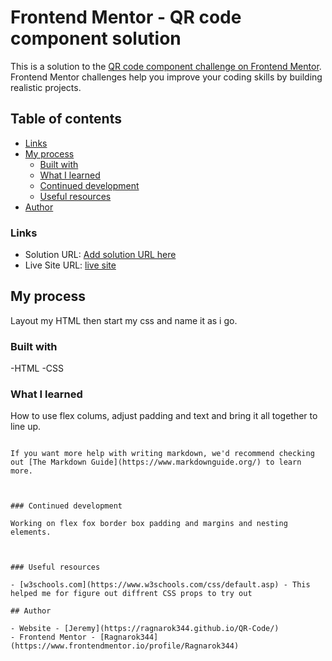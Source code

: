 # Frontend Mentor - QR code component solution

This is a solution to the [QR code component challenge on Frontend Mentor](https://www.frontendmentor.io/challenges/qr-code-component-iux_sIO_H). Frontend Mentor challenges help you improve your coding skills by building realistic projects. 

## Table of contents
  - [Links](#links)
- [My process](#my-process)
  - [Built with](#built-with)
  - [What I learned](#what-i-learned)
  - [Continued development](#continued-development)
  - [Useful resources](#useful-resources)
- [Author](#author)



### Links

- Solution URL: [Add solution URL here](https://your-solution-url.com)
- Live Site URL: [live site](https://ragnarok344.github.io/QR-Code/)

## My process
Layout my HTML then start my css and name it as i go.
### Built with

-HTML
-CSS

### What I learned
How to use flex colums, adjust padding and text and bring it all together to line up.

```

If you want more help with writing markdown, we'd recommend checking out [The Markdown Guide](https://www.markdownguide.org/) to learn more.



### Continued development

Working on flex fox border box padding and margins and nesting elements.



### Useful resources

- [w3schools.com](https://www.w3schools.com/css/default.asp) - This helped me for figure out diffrent CSS props to try out

## Author

- Website - [Jeremy](https://ragnarok344.github.io/QR-Code/)
- Frontend Mentor - [Ragnarok344](https://www.frontendmentor.io/profile/Ragnarok344)
